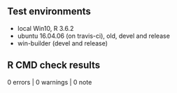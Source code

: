 
## Test environments

* local Win10, R 3.6.2
* ubuntu 16.04.06 (on travis-ci), old, devel and release
* win-builder (devel and release)



## R CMD check results

0 errors | 0 warnings | 0 note

